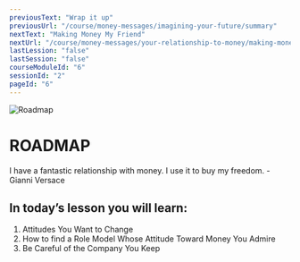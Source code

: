 ```yaml
---
previousText: "Wrap it up"
previousUrl: "/course/money-messages/imagining-your-future/summary"
nextText: "Making Money My Friend"
nextUrl: "/course/money-messages/your-relationship-to-money/making-money-my-friend"
lastLession: "false"
lastSession: "false"
courseModuleId: "6"
sessionId: "2"
pageId: "6"
---
```



![Roadmap](/assets/img/roadmap.png)
# ROADMAP 

<sparkle-character-intro position="right" character="jen">
I have a fantastic relationship with money. I use it to buy my freedom. 
-Gianni Versace
</sparkle-character-intro>

## In today’s lesson you will learn:
1. Attitudes You Want to Change
2. How to find a Role Model Whose Attitude Toward Money You Admire
3. Be Careful of the Company You Keep
